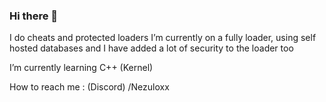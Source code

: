 ### Hi there 👋
I do cheats and protected loaders
I’m currently on a fully loader,
using self hosted databases and I have added a lot of security to the loader too

I’m currently learning C++ (Kernel)

How to reach me : (Discord) /Nezuloxx



<!--
**NezuloxxJW/NezuloxxJW** is a ✨ _special_ ✨ repository because its `README.md` (this file) appears on your GitHub profile.

Here are some ideas to get you started:

- 🔭 I’m currently working on ...
- 🌱 I’m currently learning ...
- 👯 I’m looking to collaborate on ...
- 🤔 I’m looking for help with ...
- 💬 Ask me about ...
- 📫 How to reach me: ...
- 😄 Pronouns: ...
- ⚡ Fun fact: ...
-->
